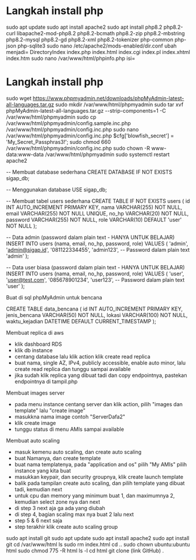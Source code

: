 # Langkah install php
sudo apt update
sudo apt install apache2
sudo apt install php8.2 php8.2-curl libapache2-mod-php8.2 php8.2-bcmath php8.2-zip php8.2-mbstring php8.2-mysql php8.2-gd php8.2-xml php8.2-tokenizer php-common php-json php-sqlite3
sudo nano /etc/apache2/mods-enabled/dir.conf
ubah menjadi= DirectoryIndex index.php index.html index.cgi index.pl index.xhtml index.htm
sudo nano /var/www/html/phpinfo.php
isi=  <?php phpinfo(); ?>

# Langkah install php 
sudo wget https://www.phpmyadmin.net/downloads/phpMyAdmin-latest-all-languages.tar.gz
sudo mkdir /var/www/html/phpmyadmin
sudo tar xvf phpMyAdmin-latest-all-languages.tar.gz --strip-components=1 -C /var/www/html/phpmyadmin
sudo cp /var/www/html/phpmyadmin/config.sample.inc.php /var/www/html/phpmyadmin/config.inc.php
sudo nano /var/www/html/phpmyadmin/config.inc.php
$cfg['blowfish_secret'] = 'My_Secret_Passphras3!';
sudo chmod 660 /var/www/html/phpmyadmin/config.inc.php
sudo chown -R www-data:www-data /var/www/html/phpmyadmin
sudo systemctl restart apache2

-- Membuat database sederhana
CREATE DATABASE IF NOT EXISTS sigap_db;

-- Menggunakan database
USE sigap_db;

-- Membuat tabel users sederhana
CREATE TABLE IF NOT EXISTS users (
    id INT AUTO_INCREMENT PRIMARY KEY,
    nama VARCHAR(255) NOT NULL,
    email VARCHAR(255) NOT NULL UNIQUE,
    no_hp VARCHAR(20) NOT NULL,
    password VARCHAR(255) NOT NULL,
    role VARCHAR(10) DEFAULT 'user' NOT NULL
);

-- Data admin (password dalam plain text - HANYA UNTUK BELAJAR)
INSERT INTO users (nama, email, no_hp, password, role)
VALUES (
    'admin', 
    'admin@sigap.id', 
    '081122334455', 
    'admin123',  -- Password dalam plain text
    'admin'
);

-- Data user biasa (password dalam plain text - HANYA UNTUK BELAJAR)
INSERT INTO users (nama, email, no_hp, password, role)
VALUES (
    'user', 
    'user@test.com', 
    '085678901234', 
    'user123',  -- Password dalam plain text
    'user'
);

Buat di sql phpMyAdmin untuk bencana

CREATE TABLE data_bencana (
    id INT AUTO_INCREMENT PRIMARY KEY,
    jenis_bencana VARCHAR(50) NOT NULL,
    lokasi VARCHAR(100) NOT NULL,
    waktu_kejadian DATETIME DEFAULT CURRENT_TIMESTAMP
);


Membuat replica di aws

- klik dashboard RDS
- klik db instance
- centang database lalu klik action klik create read replica
- buat nama, single AZ, IPv4, publicly accessible, enable auto minor, lalu create read replica dan tunggu sampai available
- jika sudah klik replica yang dibuat tadi dan copy endpointnya, pastekan endpointnya di tampil.php

Membuat images server

- pada menu instance centang server dan klik action, pilih "images dan template" lalu "create image"
- masukkna nama image contoh "ServerDafa2"
- klik create image
- tunggu status di menu AMIs sampai available

Membuat auto scaling

- masuk kemenu auto scaling, dan create auto scaling
- buat Namanya, dan create template
- buat nama templatenya, pada "application and os" pilih "My AMIs" pilih instance yang kita buat
- masukkan keypair, dan security groupnya, klik create launch template
- balik pada tampilan create auto scaling, dan pilih template yang dibuat tadi, kemudian next
- untuk cpu dan memory yang minimum buat 1, dan maximumnya 2, kemudian select zone nya dan next
- di step 3 next aja ga ada yang diubah
- di step 4, bagian scaling max nya buat 2 lalu next
- step 5 & 6 next saja
- step terakhir klik create auto scaling group

sudo apt install git
sudo apt update
sudo apt install apache2
sudo apt install git
cd /var/www/html
ls
sudo rm index.html
cd ..
sudo chown ubuntu:ubuntu html
sudo chmod 775 -R html
ls -l
cd html
git clone (link GitHub) .
